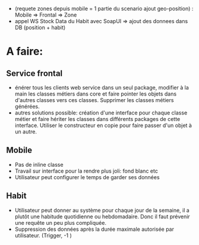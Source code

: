   * (requete zones depuis mobile = 1 partie du scenario ajout geo-position) : Mobile => Frontal => Zone
  * appel WS Stock Data du Habit avec SoapUI => ajout des donnees dans DB (position + habit)


# A faire: #

## Service frontal ##
  * énérer tous les clients web service dans un seul package, modifier à la main les classes métiers dans core et faire pointer les objets dans d'autres classes vers ces classes. Supprimer les classes métiers générées.
  * autres solutions possible: création d'une interface pour chaque classe métier et faire hériter les classes dans différents packages de cette interface. Utiliser le constructeur en copie pour faire passer d'un objet à un autre.
## Mobile ##
  * Pas de inline classe
  * Travail sur interface pour la rendre plus joli: fond blanc etc
  * Utilisateur peut configurer le temps de garder ses données

## Habit ##
  * Utilisateur peut donner au système pour chaque jour de la semaine, il a plutôt une habitude quotidienne ou hebdomadaire. Donc il faut prévenir une requête un peu plus compliquée.
  * Suppression des données après la durée maximale autorisée par utilisateur. (Trigger, -1 )